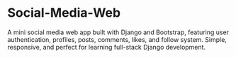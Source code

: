 # Social-Media-Web
A mini social media web app built with Django and Bootstrap, featuring user authentication, profiles, posts, comments, likes, and follow system. Simple, responsive, and perfect for learning full-stack Django development.

